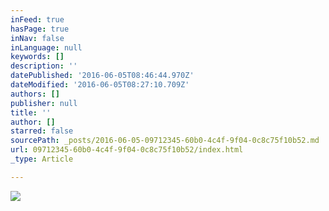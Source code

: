 ```yaml
---
inFeed: true
hasPage: true
inNav: false
inLanguage: null
keywords: []
description: ''
datePublished: '2016-06-05T08:46:44.970Z'
dateModified: '2016-06-05T08:27:10.709Z'
authors: []
publisher: null
title: ''
author: []
starred: false
sourcePath: _posts/2016-06-05-09712345-60b0-4c4f-9f04-0c8c75f10b52.md
url: 09712345-60b0-4c4f-9f04-0c8c75f10b52/index.html
_type: Article

---
```

![](https://the-grid-user-content.s3-us-west-2.amazonaws.com/4a929f4a-ddc6-40a4-aec0-623f45c43ae3.jpg)